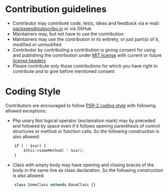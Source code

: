 # Contribution guidelines

- Contributor may contribute code, tests, ideas and feedback via e-mail: packages@subscribo.io or via GitHub
- Maintainers may, but not have to use the contribution
- Maintainers may use the contribution in its entirety, or just part(s) of it, modified or unmodified
- Contributor by contributing a contribution is giving consent for using and publishing the contribution under [MIT license](opensource.org/licenses/MIT) with current or future [license headers](LICENSE.txt)
- Please contribute only those contributions for which you have right to contribute and to give before mentioned consent

# Coding Style

Contributors are encouraged to follow [PSR-2 coding style](www.php-fig.org/psr/psr-2) with following allowed exceptions:

- Php unary Not logical operator (exclamation mark) may by preceded and followed by space even if it follows opening parenthesis of control structures or method or function calls.
  So the following construction is also allowed:

```php
    if ( ! $var) {
        $this->someMethod( ! $var);
    }
```

- Class with empty body may have opening and closing braces of the body in the same line as class declaration.
  So the following construction is also allowed:

```php
    class SomeClass extends BaseClass {}
```
